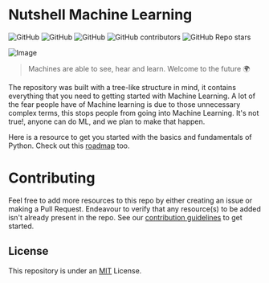 # Nutshell Machine Learning 

![GitHub](https://img.shields.io/github/license/EdemGold/Nutshell-Machine-Learning)
![GitHub](https://img.shields.io/badge/Contributions-welcome-green)
![GitHub](https://img.shields.io/badge/PRs-welcome-green)
![GitHub contributors](https://img.shields.io/github/contributors/EdemGold/Nutshell-Machine-Learning)
![GitHub Repo stars](https://img.shields.io/github/stars/EdemGold/Nutshell-Machine-Learning)

![Image](https://github.com/Mannuel25/Nutshell-Machine-Learning/blob/main/Images/Image_1.png)


 > Machines are able to see, hear and learn. Welcome to the future 🌍

The repository was built with a tree-like structure in mind, it contains everything that you need to getting started with Machine Learning. A lot of the fear people have of Machine learning is due to those unnecessary complex terms, this stops people from going into Machine Learning. It's not true!, anyone can do ML, and we plan to make that happen.

Here is a resource to get you started with the basics and fundamentals of Python. Check out this [roadmap](Roadmap/roadmap.md) too.

# Contributing

Feel free to add more resources to this repo by either creating an issue or making a Pull Request. Endeavour to verify that any resource(s) to be added isn't already present in the repo. See our [contribution guidelines](CONTRIBUTING.md) to get started.


## License

This repository is under an [MIT](https://choosealicense.com/licenses/mit/) License.
